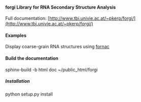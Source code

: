 #### forgi Library for RNA Secondary Structure Analysis ####

Full documentation: [http://www.tbi.univie.ac.at/~pkerp/forgi/](http://www.tbi.univie.ac.at/~pkerp/forgi/)

#### Examples ####

Display coarse-grain RNA structures using [fornac](http://www.github.com/pkerpedjiev/fornac)

#### Build the documentation ####

sphinx-build -b html doc ~/public_html/forgi

##### Installation #####

python setup.py install

